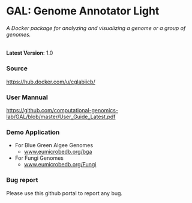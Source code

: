 # GAL: Genome Annotator Light
###### A Docker package for analyzing and visualizing a genome or a group of genomes. 

**Latest Version**: 1.0 
### Source
https://hub.docker.com/u/cglabiicb/

### User Mannual
https://github.com/computational-genomics-lab/GAL/blob/master/User_Guide_Latest.pdf
### Demo Application
- For Blue Green Algee Genomes 
  - www.eumicrobedb.org/bga
- For Fungi Genomes
  - www.eumicrobedb.org/Fungi
### Bug report
Please use this github portal to report any bug.

